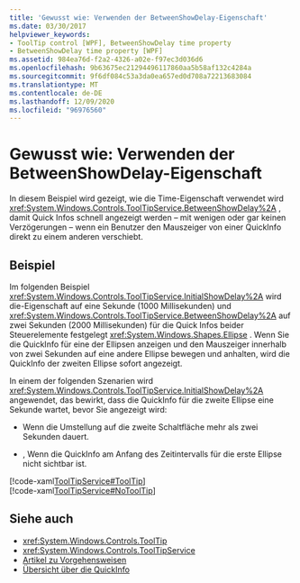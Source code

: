 ```yaml
---
title: 'Gewusst wie: Verwenden der BetweenShowDelay-Eigenschaft'
ms.date: 03/30/2017
helpviewer_keywords:
- ToolTip control [WPF], BetweenShowDelay time property
- BetweenShowDelay time property [WPF]
ms.assetid: 984ea76d-f2a2-4326-a02e-f97ec3d036d6
ms.openlocfilehash: 9b63675ec21294496117860aa5b58af132c4284a
ms.sourcegitcommit: 9f6df084c53a3da0ea657ed0d708a72213683084
ms.translationtype: MT
ms.contentlocale: de-DE
ms.lasthandoff: 12/09/2020
ms.locfileid: "96976560"
---
```

# <a name="how-to-use-the-betweenshowdelay-property"></a>Gewusst wie: Verwenden der BetweenShowDelay-Eigenschaft
In diesem Beispiel wird gezeigt, wie die Time-Eigenschaft verwendet wird <xref:System.Windows.Controls.ToolTipService.BetweenShowDelay%2A> , damit Quick Infos schnell angezeigt werden – mit wenigen oder gar keinen Verzögerungen – wenn ein Benutzer den Mauszeiger von einer QuickInfo direkt zu einem anderen verschiebt.  
  
## <a name="example"></a>Beispiel  
 Im folgenden Beispiel <xref:System.Windows.Controls.ToolTipService.InitialShowDelay%2A> wird die-Eigenschaft auf eine Sekunde (1000 Millisekunden) und <xref:System.Windows.Controls.ToolTipService.BetweenShowDelay%2A> auf zwei Sekunden (2000 Millisekunden) für die Quick Infos beider Steuerelemente festgelegt <xref:System.Windows.Shapes.Ellipse> . Wenn Sie die QuickInfo für eine der Ellipsen anzeigen und den Mauszeiger innerhalb von zwei Sekunden auf eine andere Ellipse bewegen und anhalten, wird die QuickInfo der zweiten Ellipse sofort angezeigt.  
  
 In einem der folgenden Szenarien wird <xref:System.Windows.Controls.ToolTipService.InitialShowDelay%2A> angewendet, das bewirkt, dass die QuickInfo für die zweite Ellipse eine Sekunde wartet, bevor Sie angezeigt wird:  
  
- Wenn die Umstellung auf die zweite Schaltfläche mehr als zwei Sekunden dauert.  
  
- , Wenn die QuickInfo am Anfang des Zeitintervalls für die erste Ellipse nicht sichtbar ist.  
  
 [!code-xaml[ToolTipService#ToolTip](~/samples/snippets/csharp/VS_Snippets_Wpf/ToolTipService/CSharp/Pane1.xaml#tooltip)]  
[!code-xaml[ToolTipService#NoToolTip](~/samples/snippets/csharp/VS_Snippets_Wpf/ToolTipService/CSharp/Pane1.xaml#notooltip)]  
  
## <a name="see-also"></a>Siehe auch

- <xref:System.Windows.Controls.ToolTip>
- <xref:System.Windows.Controls.ToolTipService>
- [Artikel zu Vorgehensweisen](tooltip-how-to-topics.md)
- [Übersicht über die QuickInfo](tooltip-overview.md)
